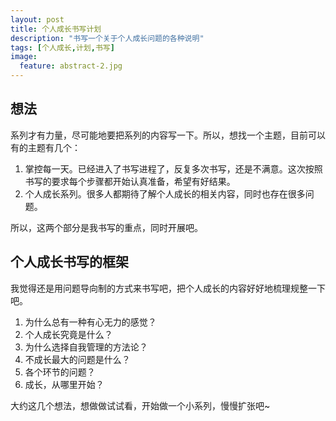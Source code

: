 ```yaml
---
layout: post
title: 个人成长书写计划
description: "书写一个关于个人成长问题的各种说明"
tags: [个人成长,计划,书写]
image:
  feature: abstract-2.jpg
---
```


## 想法

系列才有力量，尽可能地要把系列的内容写一下。所以，想找一个主题，目前可以有的主题有几个：

1. 掌控每一天。已经进入了书写进程了，反复多次书写，还是不满意。这次按照书写的要求每个步骤都开始认真准备，希望有好结果。
2. 个人成长系列。很多人都期待了解个人成长的相关内容，同时也存在很多问题。

所以，这两个部分是我书写的重点，同时开展吧。

## 个人成长书写的框架

我觉得还是用问题导向制的方式来书写吧，把个人成长的内容好好地梳理规整一下吧。

1. 为什么总有一种有心无力的感觉？
2. 个人成长究竟是什么？
3. 为什么选择自我管理的方法论？
4. 不成长最大的问题是什么？
5. 各个环节的问题？
6. 成长，从哪里开始？

大约这几个想法，想做做试试看，开始做一个小系列，慢慢扩张吧~


<!--
{% highlight bash %}
http://growup.top
{% endhighlight %}
-->